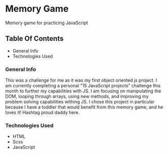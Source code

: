 # Memory Game

Memory game for practicing JavaScript

## Table Of Contents

* General Info
* Technologies Used

### General Info

This was a challenge for me as it was my first object oriented js project. 
I am currently completing a personal "15 JavaScript projects" challenge this month to further my capabilities with JS.
I am focusing on manipulating the DOM, looping through arrays, using new methods, and improving my problem solving capabilities withing JS.
I chose this project in particular because I have a toddler that would benefit from this memory game, and he loves it! Hashtag proud daddy here. 

### Technologies Used

* HTML
* Scss
* JavaScript
